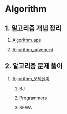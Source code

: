 # Algorithm

## 1. 알고리즘 개념 정리

   
1) [Algorithm_aps](https://github.com/notrealsilk/Algorithm/tree/master/Algorithm_advenced)

2) [Algorithm_advenced](https://github.com/notrealsilk/Algorithm/tree/master/Algorithm_aps)


## 2. 알고리즘 문제 풀이


1. [Algorithm_문제풀이](https://github.com/notrealsilk/Algorithm/tree/master/Algorithm_%EB%AC%B8%EC%A0%9C%ED%92%80%EC%9D%B4) 

   1) BJ
   
   2) Programmers

   3) SEWA

